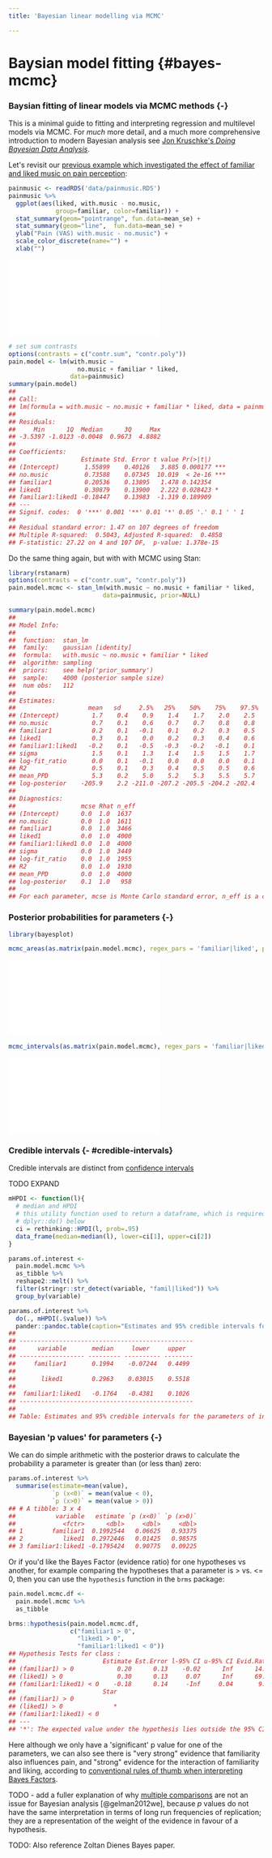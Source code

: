 ```yaml
---
title: 'Bayesian linear modelling via MCMC'

---
```







# Baysian model fitting {#bayes-mcmc}


### Baysian fitting of linear models via MCMC methods {-}

This is a minimal guide to fitting and interpreting regression and multilevel models via MCMC. For _much_ more detail, and a much more comprehensive introduction to modern Bayesian analysis see [Jon Kruschke's *Doing Bayesian Data Analysis*](http://www.indiana.edu/~kruschke/DoingBayesianDataAnalysis/).


Let's revisit our [previous example which investigated the effect of familiar and liked music on pain perception](#pain-music-data):



```r
painmusic <- readRDS('data/painmusic.RDS')
painmusic %>% 
  ggplot(aes(liked, with.music - no.music, 
             group=familiar, color=familiar)) + 
  stat_summary(geom="pointrange", fun.data=mean_se) + 
  stat_summary(geom="line",  fun.data=mean_se) +
  ylab("Pain (VAS) with.music - no.music") +
  scale_color_discrete(name="") + 
  xlab("") 
```

![](bayes-mcmc_files/figure-latex/unnamed-chunk-2-1.pdf)<!-- --> 


```r
# set sum contrasts
options(contrasts = c("contr.sum", "contr.poly"))
pain.model <- lm(with.music ~ 
                   no.music + familiar * liked, 
                 data=painmusic)
summary(pain.model)
## 
## Call:
## lm(formula = with.music ~ no.music + familiar * liked, data = painmusic)
## 
## Residuals:
##     Min      1Q  Median      3Q     Max 
## -3.5397 -1.0123 -0.0048  0.9673  4.8882 
## 
## Coefficients:
##                  Estimate Std. Error t value Pr(>|t|)    
## (Intercept)       1.55899    0.40126   3.885 0.000177 ***
## no.music          0.73588    0.07345  10.019  < 2e-16 ***
## familiar1         0.20536    0.13895   1.478 0.142354    
## liked1            0.30879    0.13900   2.222 0.028423 *  
## familiar1:liked1 -0.18447    0.13983  -1.319 0.189909    
## ---
## Signif. codes:  0 '***' 0.001 '**' 0.01 '*' 0.05 '.' 0.1 ' ' 1
## 
## Residual standard error: 1.47 on 107 degrees of freedom
## Multiple R-squared:  0.5043,	Adjusted R-squared:  0.4858 
## F-statistic: 27.22 on 4 and 107 DF,  p-value: 1.378e-15
```



Do the same thing again, but with with MCMC using Stan:


```r
library(rstanarm)
options(contrasts = c("contr.sum", "contr.poly"))
pain.model.mcmc <- stan_lm(with.music ~ no.music + familiar * liked,
                          data=painmusic, prior=NULL)
```


```r
summary(pain.model.mcmc)
## 
## Model Info:
## 
##  function:  stan_lm
##  family:    gaussian [identity]
##  formula:   with.music ~ no.music + familiar * liked
##  algorithm: sampling
##  priors:    see help('prior_summary')
##  sample:    4000 (posterior sample size)
##  num obs:   112
## 
## Estimates:
##                    mean   sd     2.5%   25%    50%    75%    97.5%
## (Intercept)         1.7    0.4    0.9    1.4    1.7    2.0    2.5 
## no.music            0.7    0.1    0.6    0.7    0.7    0.8    0.8 
## familiar1           0.2    0.1   -0.1    0.1    0.2    0.3    0.5 
## liked1              0.3    0.1    0.0    0.2    0.3    0.4    0.6 
## familiar1:liked1   -0.2    0.1   -0.5   -0.3   -0.2   -0.1    0.1 
## sigma               1.5    0.1    1.3    1.4    1.5    1.5    1.7 
## log-fit_ratio       0.0    0.1   -0.1    0.0    0.0    0.0    0.1 
## R2                  0.5    0.1    0.3    0.4    0.5    0.5    0.6 
## mean_PPD            5.3    0.2    5.0    5.2    5.3    5.5    5.7 
## log-posterior    -205.9    2.2 -211.0 -207.2 -205.5 -204.2 -202.4 
## 
## Diagnostics:
##                  mcse Rhat n_eff
## (Intercept)      0.0  1.0  1637 
## no.music         0.0  1.0  1611 
## familiar1        0.0  1.0  3466 
## liked1           0.0  1.0  4000 
## familiar1:liked1 0.0  1.0  4000 
## sigma            0.0  1.0  3449 
## log-fit_ratio    0.0  1.0  1955 
## R2               0.0  1.0  1930 
## mean_PPD         0.0  1.0  4000 
## log-posterior    0.1  1.0   958 
## 
## For each parameter, mcse is Monte Carlo standard error, n_eff is a crude measure of effective sample size, and Rhat is the potential scale reduction factor on split chains (at convergence Rhat=1).
```




### Posterior probabilities for parameters {-}


```r
library(bayesplot)

mcmc_areas(as.matrix(pain.model.mcmc), regex_pars = 'familiar|liked', prob = .9)
```

![](bayes-mcmc_files/figure-latex/unnamed-chunk-6-1.pdf)<!-- --> 



```r
mcmc_intervals(as.matrix(pain.model.mcmc), regex_pars = 'familiar|liked', prob_outer = .9)
```

![](bayes-mcmc_files/figure-latex/unnamed-chunk-7-1.pdf)<!-- --> 





### Credible intervals {- #credible-intervals}


Credible intervals are distinct from [confidence intervals](#intervals) 

TODO EXPAND

<!--
Use this to explain HPI

 https://www.researchgate.net/post/Why_do_we_use_Highest_Posterior_Density_HPD_Interval_as_the_interval_estimator_in_Bayesian_Method 

http://doingbayesiandataanalysis.blogspot.co.uk/2012/04/why-to-use-highest-density-intervals.html

-->


```r
mHPDI <- function(l){
  # median and HPDI
  # this utility function used to return a dataframe, which is required when using 
  # dplyr::do() below
  ci = rethinking::HPDI(l, prob=.95)
  data_frame(median=median(l), lower=ci[1], upper=ci[2])
}

params.of.interest <- 
  pain.model.mcmc %>% 
  as_tibble %>% 
  reshape2::melt() %>% 
  filter(stringr::str_detect(variable, "famil|liked")) %>% 
  group_by(variable)

params.of.interest %>% 
  do(., mHPDI(.$value)) %>% 
  pander::pandoc.table(caption="Estimates and 95% credible intervals for the parameters of interest")
## 
## ------------------------------------------------
##      variable       median     lower     upper  
## ------------------ --------- ---------- --------
##     familiar1       0.1994    -0.07244   0.4499 
## 
##       liked1        0.2963    0.03015    0.5518 
## 
##  familiar1:liked1   -0.1764   -0.4381    0.1026 
## ------------------------------------------------
## 
## Table: Estimates and 95% credible intervals for the parameters of interest
```





### Bayesian 'p values' for parameters {-}

We can do simple arithmetic with the posterior draws to calculate the probability a parameter is greater than (or less than) zero:


```r
params.of.interest %>%  
  summarise(estimate=mean(value),
            `p (x<0)` = mean(value < 0),
            `p (x>0)` = mean(value > 0))
## # A tibble: 3 x 4
##           variable   estimate `p (x<0)` `p (x>0)`
##             <fctr>      <dbl>     <dbl>     <dbl>
## 1        familiar1  0.1992544   0.06625   0.93375
## 2           liked1  0.2972446   0.01425   0.98575
## 3 familiar1:liked1 -0.1795424   0.90775   0.09225
```


Or if you'd like the Bayes Factor (evidence ratio) for one hypotheses vs another, for example comparing the hypotheses that a parameter is > vs. <= 0, then you can use the `hypothesis` function in the `brms` package:


```r
pain.model.mcmc.df <- 
  pain.model.mcmc %>% 
  as_tibble

brms::hypothesis(pain.model.mcmc.df,  
                 c("familiar1 > 0",
                   "liked1 > 0",
                   "familiar1:liked1 < 0"))
## Hypothesis Tests for class :
##                        Estimate Est.Error l-95% CI u-95% CI Evid.Ratio
## (familiar1) > 0            0.20      0.13    -0.02      Inf      14.09
## (liked1) > 0               0.30      0.13     0.07      Inf      69.18
## (familiar1:liked1) < 0    -0.18      0.14     -Inf     0.04       9.84
##                        Star
## (familiar1) > 0            
## (liked1) > 0              *
## (familiar1:liked1) < 0     
## ---
## '*': The expected value under the hypothesis lies outside the 95% CI.
```

Here although we only have a 'significant' p value for one of the parameters, we can also see there is "very strong" evidence that familiarity also influences pain, and "strong" evidence for the interaction of familiarity and liking, according to [conventional rules of thumb when interpreting Bayes Factors](https://en.wikipedia.org/wiki/Bayes_factor#Interpretation).




TODO - add a fuller explanation of why [multiple comparisons](#mutiple-comparisons) are not an issue for Bayesian analysis [@gelman2012we], because *p* values do not have the same interpretation in terms of long run frequencies of replication; they are a representation of the weight of the evidence in favour of a hypothesis.

TODO: Also reference Zoltan Dienes Bayes paper.




<!-- 

## Bayesian analysis of RCT data {- #region-of-practical-importance}

TODO 

- Example from FIT RCT for weight and BMI
- Using and presenting the ROPE

 -->


